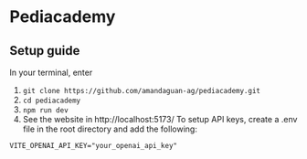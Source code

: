 # Pediacademy

## Setup guide
In your terminal, enter
1. `git clone https://github.com/amandaguan-ag/pediacademy.git`
2. `cd pediacademy`
1. `npm run dev`
2. See the website in http://localhost:5173/
To setup API keys, create a .env file in the root directory and add the following:
```
VITE_OPENAI_API_KEY="your_openai_api_key"
```
